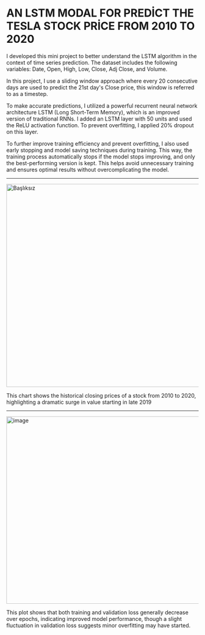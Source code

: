 # AN LSTM MODAL FOR PREDİCT THE TESLA STOCK PRİCE FROM 2010 TO 2020

I developed this mini project to better understand the LSTM algorithm in the context of time series prediction. The dataset includes the following variables: Date, Open, High, Low, Close, Adj Close, and Volume.

In this project, I use a sliding window approach where every 20 consecutive days are used to predict the 21st day's Close price, this window is referred to as a timestep.

To make accurate predictions, I utilized a powerful recurrent neural network architecture LSTM (Long Short-Term Memory), which is an improved version of traditional RNNs. I added an LSTM layer with 50 units and used the ReLU activation function. To prevent overfitting, I applied 20% dropout on this layer.

To further improve training efficiency and prevent overfitting, I also used early stopping and model saving techniques during training. This way, the training process automatically stops if the model stops improving, and only the best-performing version is kept. This helps avoid unnecessary training and ensures optimal results without overcomplicating the model.


--------------------------------



<img width="1011" height="531" alt="Başlıksız" src="https://github.com/user-attachments/assets/4e5d56da-019d-4b52-a4c2-b43af81591a2" />



This chart shows the historical closing prices of a stock from 2010 to 2020, highlighting a dramatic surge in value starting in late 2019


------------------------------



<img width="787" height="490" alt="image" src="https://github.com/user-attachments/assets/0adecd34-009d-497b-b353-000c6be057d6" />





This plot shows that both training and validation loss generally decrease over epochs, indicating improved model performance, though a slight fluctuation in validation loss suggests minor overfitting may have started.
